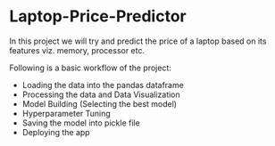 # Laptop-Price-Predictor

In this project we will try and predict the price of a laptop based on its features viz. memory, processor etc.  

Following is a basic workflow of the project:  
* Loading the data into the pandas dataframe  
* Processing the data and Data Visualization  
* Model Building (Selecting the best model)  
* Hyperparameter Tuning  
* Saving the model into pickle file  
* Deploying the app
